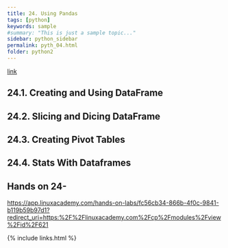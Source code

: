 ```yaml
---
title: 24. Using Pandas
tags: [python]
keywords: sample
#summary: "This is just a sample topic..."
sidebar: python_sidebar
permalink: pyth_04.html
folder: python2
---
```


[link](https://linuxacademy.com/cp/modules/view/id/621)

## 24.1. Creating and Using DataFrame

## 24.2. Slicing and Dicing DataFrame

## 24.3. Creating Pivot Tables

## 24.4. Stats With Dataframes


## Hands on 24-
https://app.linuxacademy.com/hands-on-labs/fc56cb34-866b-4f0c-9841-b119b59b97d1?redirect_uri=https:%2F%2Flinuxacademy.com%2Fcp%2Fmodules%2Fview%2Fid%2F621

{% include links.html %}
